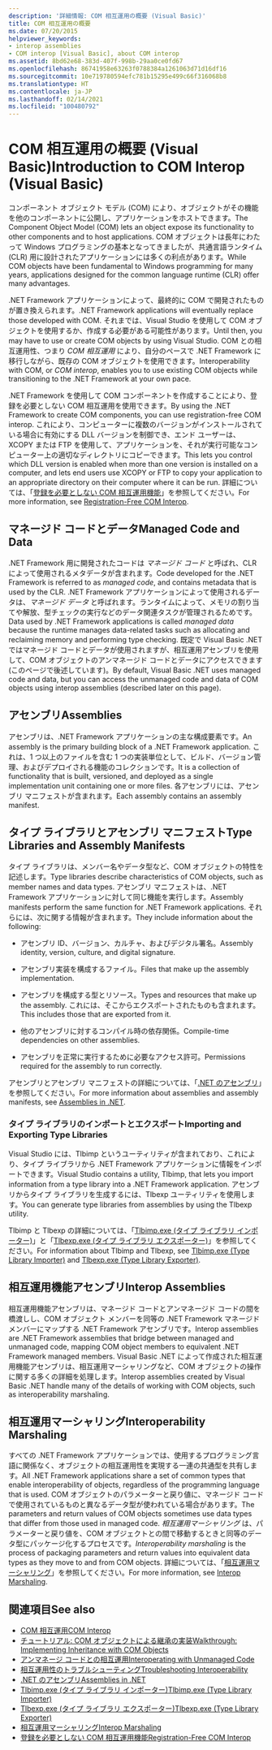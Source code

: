 ```yaml
---
description: '詳細情報: COM 相互運用の概要 (Visual Basic)'
title: COM 相互運用の概要
ms.date: 07/20/2015
helpviewer_keywords:
- interop assemblies
- COM interop [Visual Basic], about COM interop
ms.assetid: 8bd62e68-383d-407f-998b-29aa0ce0fd67
ms.openlocfilehash: 86741958e63263f0788384a1261063d71d16df16
ms.sourcegitcommit: 10e719780594efc781b15295e499c66f316068b8
ms.translationtype: HT
ms.contentlocale: ja-JP
ms.lasthandoff: 02/14/2021
ms.locfileid: "100480792"
---
```

# <a name="introduction-to-com-interop-visual-basic"></a><span data-ttu-id="bfaab-103">COM 相互運用の概要 (Visual Basic)</span><span class="sxs-lookup"><span data-stu-id="bfaab-103">Introduction to COM Interop (Visual Basic)</span></span>

<span data-ttu-id="bfaab-104">コンポーネント オブジェクト モデル (COM) により、オブジェクトがその機能を他のコンポーネントに公開し、アプリケーションをホストできます。</span><span class="sxs-lookup"><span data-stu-id="bfaab-104">The Component Object Model (COM) lets an object expose its functionality to other components and to host applications.</span></span> <span data-ttu-id="bfaab-105">COM オブジェクトは長年にわたって Windows プログラミングの基本となってきましたが、共通言語ランタイム (CLR) 用に設計されたアプリケーションには多くの利点があります。</span><span class="sxs-lookup"><span data-stu-id="bfaab-105">While COM objects have been fundamental to Windows programming for many years, applications designed for the common language runtime (CLR) offer many advantages.</span></span>  
  
 <span data-ttu-id="bfaab-106">.NET Framework アプリケーションによって、最終的に COM で開発されたものが置き換えられます。</span><span class="sxs-lookup"><span data-stu-id="bfaab-106">.NET Framework applications will eventually replace those developed with COM.</span></span> <span data-ttu-id="bfaab-107">それまでは、Visual Studio を使用して COM オブジェクトを使用するか、作成する必要がある可能性があります。</span><span class="sxs-lookup"><span data-stu-id="bfaab-107">Until then, you may have to use or create COM objects by using Visual Studio.</span></span> <span data-ttu-id="bfaab-108">COM との相互運用性、つまり *COM 相互運用* により、自分のペースで .NET Framework に移行しながら、既存の COM オブジェクトを使用できます。</span><span class="sxs-lookup"><span data-stu-id="bfaab-108">Interoperability with COM, or *COM interop*, enables you to use existing COM objects while transitioning to the .NET Framework at your own pace.</span></span>  
  
 <span data-ttu-id="bfaab-109">.NET Framework を使用して COM コンポーネントを作成することにより、登録を必要としない COM 相互運用を使用できます。</span><span class="sxs-lookup"><span data-stu-id="bfaab-109">By using the .NET Framework to create COM components, you can use registration-free COM interop.</span></span> <span data-ttu-id="bfaab-110">これにより、コンピューターに複数のバージョンがインストールされている場合に有効にする DLL バージョンを制御でき、エンド ユーザーは、XCOPY または FTP を使用して、アプリケーションを、それが実行可能なコンピューター上の適切なディレクトリにコピーできます。</span><span class="sxs-lookup"><span data-stu-id="bfaab-110">This lets you control which DLL version is enabled when more than one version is installed on a computer, and lets end users use XCOPY or FTP to copy your application to an appropriate directory on their computer where it can be run.</span></span> <span data-ttu-id="bfaab-111">詳細については、「[登録を必要としない COM 相互運用機能](../../../framework/interop/registration-free-com-interop.md)」を参照してください。</span><span class="sxs-lookup"><span data-stu-id="bfaab-111">For more information, see [Registration-Free COM Interop](../../../framework/interop/registration-free-com-interop.md).</span></span>  
  
## <a name="managed-code-and-data"></a><span data-ttu-id="bfaab-112">マネージド コードとデータ</span><span class="sxs-lookup"><span data-stu-id="bfaab-112">Managed Code and Data</span></span>  

 <span data-ttu-id="bfaab-113">.NET Framework 用に開発されたコードは *マネージド コード* と呼ばれ、CLR によって使用されるメタデータが含まれます。</span><span class="sxs-lookup"><span data-stu-id="bfaab-113">Code developed for the .NET Framework is referred to as *managed code*, and contains metadata that is used by the CLR.</span></span> <span data-ttu-id="bfaab-114">.NET Framework アプリケーションによって使用されるデータは、*マネージド データ* と呼ばれます。ランタイムによって、メモリの割り当てや解放、型チェックの実行などのデータ関連タスクが管理されるためです。</span><span class="sxs-lookup"><span data-stu-id="bfaab-114">Data used by .NET Framework applications is called *managed data* because the runtime manages data-related tasks such as allocating and reclaiming memory and performing type checking.</span></span> <span data-ttu-id="bfaab-115">既定で Visual Basic .NET ではマネージド コードとデータが使用されますが、相互運用アセンブリを使用して、COM オブジェクトのアンマネージド コードとデータにアクセスできます (このページで後述しています)。</span><span class="sxs-lookup"><span data-stu-id="bfaab-115">By default, Visual Basic .NET uses managed code and data, but you can access the unmanaged code and data of COM objects using interop assemblies (described later on this page).</span></span>  
  
## <a name="assemblies"></a><span data-ttu-id="bfaab-116">アセンブリ</span><span class="sxs-lookup"><span data-stu-id="bfaab-116">Assemblies</span></span>  

 <span data-ttu-id="bfaab-117">アセンブリは、.NET Framework アプリケーションの主な構成要素です。</span><span class="sxs-lookup"><span data-stu-id="bfaab-117">An assembly is the primary building block of a .NET Framework application.</span></span> <span data-ttu-id="bfaab-118">これは、1 つ以上のファイルを含む 1 つの実装単位として、ビルド、バージョン管理、およびデプロイされる機能のコレクションです。</span><span class="sxs-lookup"><span data-stu-id="bfaab-118">It is a collection of functionality that is built, versioned, and deployed as a single implementation unit containing one or more files.</span></span> <span data-ttu-id="bfaab-119">各アセンブリには、アセンブリ マニフェストが含まれます。</span><span class="sxs-lookup"><span data-stu-id="bfaab-119">Each assembly contains an assembly manifest.</span></span>  
  
## <a name="type-libraries-and-assembly-manifests"></a><span data-ttu-id="bfaab-120">タイプ ライブラリとアセンブリ マニフェスト</span><span class="sxs-lookup"><span data-stu-id="bfaab-120">Type Libraries and Assembly Manifests</span></span>  

 <span data-ttu-id="bfaab-121">タイプ ライブラリは、メンバー名やデータ型など、COM オブジェクトの特性を記述します。</span><span class="sxs-lookup"><span data-stu-id="bfaab-121">Type libraries describe characteristics of COM objects, such as member names and data types.</span></span> <span data-ttu-id="bfaab-122">アセンブリ マニフェストは、.NET Framework アプリケーションに対して同じ機能を実行します。</span><span class="sxs-lookup"><span data-stu-id="bfaab-122">Assembly manifests perform the same function for .NET Framework applications.</span></span> <span data-ttu-id="bfaab-123">それらには、次に関する情報が含まれます。</span><span class="sxs-lookup"><span data-stu-id="bfaab-123">They include information about the following:</span></span>  
  
- <span data-ttu-id="bfaab-124">アセンブリ ID、バージョン、カルチャ、およびデジタル署名。</span><span class="sxs-lookup"><span data-stu-id="bfaab-124">Assembly identity, version, culture, and digital signature.</span></span>  
  
- <span data-ttu-id="bfaab-125">アセンブリ実装を構成するファイル。</span><span class="sxs-lookup"><span data-stu-id="bfaab-125">Files that make up the assembly implementation.</span></span>  
  
- <span data-ttu-id="bfaab-126">アセンブリを構成する型とリソース。</span><span class="sxs-lookup"><span data-stu-id="bfaab-126">Types and resources that make up the assembly.</span></span> <span data-ttu-id="bfaab-127">これには、そこからエクスポートされたものも含まれます。</span><span class="sxs-lookup"><span data-stu-id="bfaab-127">This includes those that are exported from it.</span></span>  
  
- <span data-ttu-id="bfaab-128">他のアセンブリに対するコンパイル時の依存関係。</span><span class="sxs-lookup"><span data-stu-id="bfaab-128">Compile-time dependencies on other assemblies.</span></span>  
  
- <span data-ttu-id="bfaab-129">アセンブリを正常に実行するために必要なアクセス許可。</span><span class="sxs-lookup"><span data-stu-id="bfaab-129">Permissions required for the assembly to run correctly.</span></span>  
  
 <span data-ttu-id="bfaab-130">アセンブリとアセンブリ マニフェストの詳細については、「[.NET のアセンブリ](../../../standard/assembly/index.md)」を参照してください。</span><span class="sxs-lookup"><span data-stu-id="bfaab-130">For more information about assemblies and assembly manifests, see [Assemblies in .NET](../../../standard/assembly/index.md).</span></span>  
  
### <a name="importing-and-exporting-type-libraries"></a><span data-ttu-id="bfaab-131">タイプ ライブラリのインポートとエクスポート</span><span class="sxs-lookup"><span data-stu-id="bfaab-131">Importing and Exporting Type Libraries</span></span>  

 <span data-ttu-id="bfaab-132">Visual Studio には、Tlbimp というユーティリティが含まれており、これにより、タイプ ライブラリから .NET Framework アプリケーションに情報をインポートできます。</span><span class="sxs-lookup"><span data-stu-id="bfaab-132">Visual Studio contains a utility, Tlbimp, that lets you import information from a type library into a .NET Framework application.</span></span> <span data-ttu-id="bfaab-133">アセンブリからタイプ ライブラリを生成するには、Tlbexp ユーティリティを使用します。</span><span class="sxs-lookup"><span data-stu-id="bfaab-133">You can generate type libraries from assemblies by using the Tlbexp utility.</span></span>  
  
 <span data-ttu-id="bfaab-134">Tlbimp と Tlbexp の詳細については、「[Tlbimp.exe (タイプ ライブラリ インポーター)](../../../framework/tools/tlbimp-exe-type-library-importer.md)」と「[Tlbexp.exe (タイプ ライブラリ エクスポーター)](../../../framework/tools/tlbexp-exe-type-library-exporter.md)」を参照してください。</span><span class="sxs-lookup"><span data-stu-id="bfaab-134">For information about Tlbimp and Tlbexp, see [Tlbimp.exe (Type Library Importer)](../../../framework/tools/tlbimp-exe-type-library-importer.md) and [Tlbexp.exe (Type Library Exporter)](../../../framework/tools/tlbexp-exe-type-library-exporter.md).</span></span>  
  
## <a name="interop-assemblies"></a><span data-ttu-id="bfaab-135">相互運用機能アセンブリ</span><span class="sxs-lookup"><span data-stu-id="bfaab-135">Interop Assemblies</span></span>  

 <span data-ttu-id="bfaab-136">相互運用機能アセンブリは、マネージド コードとアンマネージド コードの間を橋渡しし、COM オブジェクト メンバーを同等の .NET Framework マネージド メンバーにマップする .NET Framework アセンブリです。</span><span class="sxs-lookup"><span data-stu-id="bfaab-136">Interop assemblies are .NET Framework assemblies that bridge between managed and unmanaged code, mapping COM object members to equivalent .NET Framework managed members.</span></span> <span data-ttu-id="bfaab-137">Visual Basic .NET によって作成された相互運用機能アセンブリは、相互運用マーシャリングなど、COM オブジェクトの操作に関する多くの詳細を処理します。</span><span class="sxs-lookup"><span data-stu-id="bfaab-137">Interop assemblies created by Visual Basic .NET handle many of the details of working with COM objects, such as interoperability marshaling.</span></span>  
  
## <a name="interoperability-marshaling"></a><span data-ttu-id="bfaab-138">相互運用マーシャリング</span><span class="sxs-lookup"><span data-stu-id="bfaab-138">Interoperability Marshaling</span></span>  

 <span data-ttu-id="bfaab-139">すべての .NET Framework アプリケーションでは、使用するプログラミング言語に関係なく、オブジェクトの相互運用性を実現する一連の共通型を共有します。</span><span class="sxs-lookup"><span data-stu-id="bfaab-139">All .NET Framework applications share a set of common types that enable interoperability of objects, regardless of the programming language that is used.</span></span> <span data-ttu-id="bfaab-140">COM オブジェクトのパラメーターと戻り値に、マネージド コードで使用されているものと異なるデータ型が使われている場合があります。</span><span class="sxs-lookup"><span data-stu-id="bfaab-140">The parameters and return values of COM objects sometimes use data types that differ from those used in managed code.</span></span> <span data-ttu-id="bfaab-141">*相互運用マーシャリング* は、パラメーターと戻り値を、COM オブジェクトとの間で移動するときと同等のデータ型にパッケージ化するプロセスです。</span><span class="sxs-lookup"><span data-stu-id="bfaab-141">*Interoperability marshaling* is the process of packaging parameters and return values into equivalent data types as they move to and from COM objects.</span></span> <span data-ttu-id="bfaab-142">詳細については、「[相互運用マーシャリング](../../../framework/interop/interop-marshaling.md)」を参照してください。</span><span class="sxs-lookup"><span data-stu-id="bfaab-142">For more information, see [Interop Marshaling](../../../framework/interop/interop-marshaling.md).</span></span>  
  
## <a name="see-also"></a><span data-ttu-id="bfaab-143">関連項目</span><span class="sxs-lookup"><span data-stu-id="bfaab-143">See also</span></span>

- [<span data-ttu-id="bfaab-144">COM 相互運用</span><span class="sxs-lookup"><span data-stu-id="bfaab-144">COM Interop</span></span>](index.md)
- [<span data-ttu-id="bfaab-145">チュートリアル: COM オブジェクトによる継承の実装</span><span class="sxs-lookup"><span data-stu-id="bfaab-145">Walkthrough: Implementing Inheritance with COM Objects</span></span>](walkthrough-implementing-inheritance-with-com-objects.md)
- [<span data-ttu-id="bfaab-146">アンマネージ コードとの相互運用</span><span class="sxs-lookup"><span data-stu-id="bfaab-146">Interoperating with Unmanaged Code</span></span>](../../../framework/interop/index.md)
- [<span data-ttu-id="bfaab-147">相互運用性のトラブルシューティング</span><span class="sxs-lookup"><span data-stu-id="bfaab-147">Troubleshooting Interoperability</span></span>](troubleshooting-interoperability.md)
- [<span data-ttu-id="bfaab-148">.NET のアセンブリ</span><span class="sxs-lookup"><span data-stu-id="bfaab-148">Assemblies in .NET</span></span>](../../../standard/assembly/index.md)
- [<span data-ttu-id="bfaab-149">Tlbimp.exe (タイプ ライブラリ インポーター)</span><span class="sxs-lookup"><span data-stu-id="bfaab-149">Tlbimp.exe (Type Library Importer)</span></span>](../../../framework/tools/tlbimp-exe-type-library-importer.md)
- [<span data-ttu-id="bfaab-150">Tlbexp.exe (タイプ ライブラリ エクスポーター)</span><span class="sxs-lookup"><span data-stu-id="bfaab-150">Tlbexp.exe (Type Library Exporter)</span></span>](../../../framework/tools/tlbexp-exe-type-library-exporter.md)
- [<span data-ttu-id="bfaab-151">相互運用マーシャリング</span><span class="sxs-lookup"><span data-stu-id="bfaab-151">Interop Marshaling</span></span>](../../../framework/interop/interop-marshaling.md)
- [<span data-ttu-id="bfaab-152">登録を必要としない COM 相互運用機能</span><span class="sxs-lookup"><span data-stu-id="bfaab-152">Registration-Free COM Interop</span></span>](../../../framework/interop/registration-free-com-interop.md)
